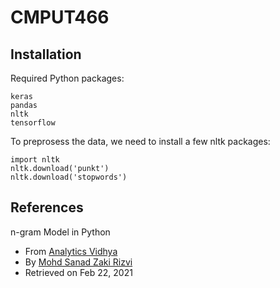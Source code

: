 # CMPUT466

## Installation
Required Python packages:

```
keras
pandas
nltk
tensorflow
```

To preprosess the data, we need to install a few nltk packages: 

```
import nltk
nltk.download('punkt')
nltk.download('stopwords')
```

## References
n-gram Model in Python
 - From [Analytics Vidhya](https://medium.com/analytics-vidhya/a-comprehensive-guide-to-build-your-own-language-model-in-python-5141b3917d6d)
 - By [Mohd Sanad Zaki Rizvi](https://medium.com/@mohdsanadzakirizvi)
 - Retrieved on Feb 22, 2021